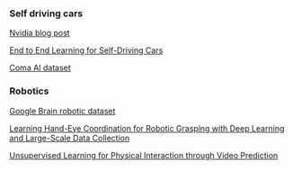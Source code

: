 ### Self driving cars
[Nvidia blog post](https://devblogs.nvidia.com/parallelforall/deep-learning-self-driving-cars/)  

[End to End Learning for Self-Driving Cars](http://images.nvidia.com/content/tegra/automotive/images/2016/solutions/pdf/end-to-end-dl-using-px.pdf)   

[Coma AI dataset](http://research.comma.ai/)  


### Robotics
[Google Brain robotic dataset](https://sites.google.com/site/brainrobotdata/home)  

[Learning Hand-Eye Coordination for Robotic Grasping with Deep Learning and Large-Scale Data Collection](http://arxiv.org/pdf/1603.02199v3.pdf)  

[Unsupervised Learning for Physical Interaction
through Video Prediction](http://arxiv.org/pdf/1605.07157v3.pdf)
